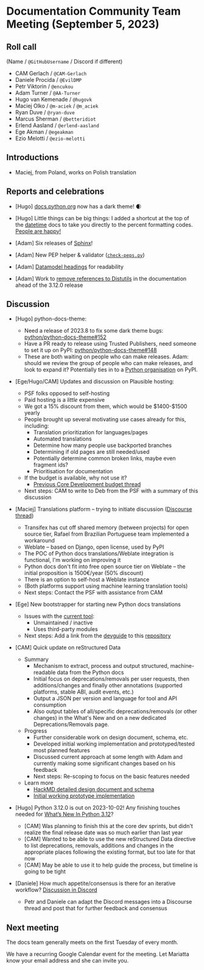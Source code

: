 # Documentation Community Team Meeting (September 5, 2023)


## Roll call

(Name / `@GitHubUsername` / Discord if different)
- CAM Gerlach / `@CAM-Gerlach`
- Daniele Procida / `@EvilDMP`
- Petr Viktorin / `@encukou`
- Adam Turner / `@AA-Turner`
- Hugo van Kemenade / `@hugovk`
- Maciej Olko / `@m-aciek` / `@m_aciek`
- Ryan Duve / `@ryan-duve`
- Marcus Sherman / `@betteridiot`
- Erlend Aasland / `@erlend-aasland`
- Ege Akman / `@egeakman`
- Ezio Melotti / `@ezio-melotti`


## Introductions

- Maciej, from Poland, works on Polish translation


## Reports and celebrations

- [Hugo] [docs.python.org](https://docs.python.org/3/) now has a dark theme! 🌒

- [Hugo] Little things can be big things: I added a shortcut at the top of the [datetime](https://docs.python.org/3/library/datetime.html) docs to take you directly to the percent formatting codes. [People are happy!](https://mastodon.social/@hugovk/110951423574144386)

- [Adam] Six releases of [Sphinx](https://www.sphinx-doc.org/en/master/changes.html)!

- [Adam] New PEP helper & validator ([`check-peps.py`](https://github.com/python/peps/commit/814ceede975056cc56a019bbed62b29a6a875830))

- [Adam] [Datamodel headings](https://github.com/python/cpython/pull/108146) for readability

- [Adam] Work to [remove references to Distutils](https://github.com/python/cpython/issues/92584) in the documentation ahead of the 3.12.0 release


## Discussion

- [Hugo] python-docs-theme:
  - Need a release of 2023.8 to fix some dark theme bugs: [python/python-docs-theme#152](https://github.com/python/python-docs-theme/issues/152)
  - Have a PR ready to release using Trusted Publishers, need someone to set it up on PyPI: [python/python-docs-theme#148](https://github.com/python/python-docs-theme/pull/148)
  - These are both waiting on people who can make releases. Adam: should we review the group of people who can make releases, and look to expand it? Potentially ties in to a [Python organisation](https://github.com/python/steering-council/issues/207) on PyPI.


- [Ege/Hugo/CAM] Updates and discussion on Plausible hosting:
  - PSF folks opposed to self-hosting
  - Paid hosting is a *little* expensive
  - We got a 15% discount from them, which would be \$1400-\$1500 yearly
  - People brought up several motivating use cases already for this, including:
    - Translation prioritization for languages/pages
    - Automated translations
    - Determine how many people use backported branches
    - Determining if old pages are still needed/used
    - Potentially determine common broken links, maybe even fragment ids?
    - Prioritisation for documentation
  - If the budget is available, why not use it?
    - [Previous Core Development budget thread](https://discuss.python.org/t/23507)
  - Next steps: CAM to write to Deb from the PSF with a summary of this discussion

- [Maciej] Translations platform – trying to initiate discussion ([Discourse thread](https://discuss.python.org/t/docs-translation-platform/29940))
  - Transifex has cut off shared memory (between projects) for open source tier, Rafael from Brazilian Portuguese team implemented a workaround
  - Weblate – based on Django, open license, used by PyPI
  - The POC of Python docs translations/Weblate integration is functional, I'm working on improving it
  - Python docs don't fit into free open source tier on Weblate – the initial proposition is 1500€/year (50% discount)
  - There is an option to self-host a Weblate instance
  - (Both platforms support using machine learning translation tools)
  - Next steps: Contact the PSF with assistance from CAM

- [Ege] New bootstrapper for starting new Python docs translations
  - Issues with the [current tool](https://github.com/JulienPalard/python-docs-cookiecutter):
    - Unmaintained / inactive
    - Uses third-party modules
  - Next steps: Add a link from the [devguide](https://devguide.python.org/documentation/translating/#starting-a-new-translation) to this [repository](https://github.com/egeakman/python-docs-bootstrapper)

- [CAM] Quick update on reStructured Data
  - Summary
    - Mechanism to extract, process and output structured, machine-readable data from the Python docs
    - Initial focus on deprecations/removals per user requests, then additions/changes and finally other annotations (supported platforms, stable ABI, audit events, etc.)
    - Output a JSON per version and language for tool and API consumption
    - Also output tables of all/specific deprecations/removals (or other changes) in the What's New and on a new dedicated Deprecations/Removals page.
  - Progress
    - Further considerable work on design document, schema, etc.
    - Developed initial working implementation and prototyped/tested most planned features
    - Discussed current approach at some length with Adam and currently making some significant changes based on his feedback
    - Next steps: Re-scoping to focus on the basic features needed
  - Learn more
    - [HackMD detailed design document and schema](https://hackmd.io/jF8awEd3TuKh1Ia5Hqa_8g?view#TransformsProcessors)
    - [Initial working prototype implementation](https://github.com/python/cpython/compare/main...CAM-Gerlach:cpython:add-structured-deprecation-support)

- [Hugo] Python 3.12.0 is out on 2023-10-02! Any finishing touches needed for [What’s New In Python 3.12](https://docs.python.org/3.12/whatsnew/3.12.html)?
  - [CAM] Was planning to finish this at the core dev sprints, but didn't realize the final release date was so much earlier than last year
  - [CAM] Wanted to be able to use the new reStructured Data directive to list deprecations, removals, additions and changes in the appropriate places following the existing format, but too late for that now
  - [CAM] May be able to use it to help guide the process, but timeline is going to be tight

- [Daniele] How much appetite/consensus is there for an iterative workflow? [Discussion in Discord](https://discord.com/channels/935215565872693329/935215566334079058/1138743377962225794)
  - Petr and Daniele can adapt the Discord messages into a Discourse thread and post that for further feedback and consensus


## Next meeting

The docs team generally meets on the first Tuesday of every month.

We have a recurring Google Calendar event for the meeting. Let Mariatta know your email address and she can invite you.
